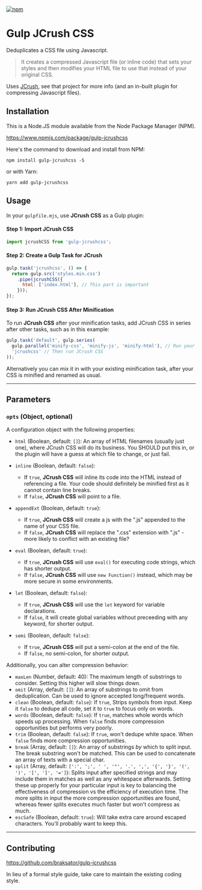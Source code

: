 [![npm](https://img.shields.io/npm/dt/gulp-jcrushcss.svg)](#)

Gulp JCrush CSS
========================

Deduplicates a CSS file using Javascript.

> It creates a compressed Javascript file (or inline code) that sets your styles and then modifies your HTML file to use that instead of your original CSS.

Uses [JCrush](https://www.npmjs.com/package/jcrush), see that project for more info (and an in-built plugin for compressing Javascript files).


## Installation

This is a Node.JS module available from the Node Package Manager (NPM).

https://www.npmjs.com/package/gulp-jcrushcss

Here's the command to download and install from NPM:

`npm install gulp-jcrushcss -S`

or with Yarn:

`yarn add gulp-jcrushcss`

## Usage

In your `gulpfile.mjs`, use **JCrush CSS** as a Gulp plugin:

#### Step 1: Import **JCrush CSS**

```javascript
import jcrushCSS from 'gulp-jcrushcss';
```

#### Step 2: Create a Gulp Task for JCrush


```javascript
gulp.task('jcrushcss', () => {
  return gulp.src('styles.min.css')
    .pipe(jcrushCSS({
      html: ['index.html'], // This part is important
    }));
});
```

#### Step 3: Run **JCrush CSS** After Minification

To run **JCrush CSS** after your minification tasks, add JCrush CSS in series after other tasks, such as in this example:

```javascript
gulp.task('default', gulp.series(
  gulp.parallel('minify-css', 'minify-js', 'minify-html'), // Run your minification tasks first
  'jcrushcss' // Then run JCrush CSS
));
```

Alternatively you can mix it in with your existing minification task, after your CSS is minified and renamed as usual.

---

## Parameters

### `opts` (Object, optional)

A configuration object with the following properties:

- `html` (Boolean, default: `[]`): An array of HTML filenames (usually just one), where JCrush CSS will do its business.
You SHOULD put this in, or the plugin will have a guess at which file to change, or just fail.

- `inline` (Boolean, default: `false`):
  - If `true`, **JCrush CSS** will inline its code into the HTML instead of referencing a file.  Your code should definitely be minified first as it cannot contain line breaks.
  - If `false`, **JCrush CSS** will point to a file.

- `appendExt` (Boolean, default: `true`):
  - If `true`, **JCrush CSS** will create a js with the ".js" appended to the name of your CSS file.
  - If `false`, **JCrush CSS** will replace the ".css" extension with ".js" - more likely to conflict with an existing file?

- `eval` (Boolean, default: `true`):
  - If `true`, **JCrush CSS** will use `eval()` for executing code strings, which has shorter output.
  - If `false`, **JCrush CSS** will use `new Function()` instead, which may be more secure in some environments.

- `let` (Boolean, default: `false`):
  - If `true`, **JCrush CSS** will use the `let` keyword for variable declarations.
  - If `false`, it will create global variables without preceeding with any keyword, for shorter output.

- `semi` (Boolean, default: `false`):
  - If `true`, **JCrush CSS** will put a semi-colon at the end of the file.
  - If `false`, no semi-colon, for shorter output.

Additionally, you can alter compression behavior:

- `maxLen` (Number, default: 40): The maximum length of substrings to consider.  Setting this higher will slow things down.
- `omit` (Array, default: `[]`): An array of substrings to omit from deduplication. Can be used to ignore accepted long/frequent words.
- `clean` (Boolean, default: `false`): If `true`, Strips symbols from input.  Keep it `false` to dedupe all code, set it to `true` to focus only on words.
- `words` (Boolean, default: `false`): If `true`, matches whole words which speeds up processing.  When `false` finds more compression opportunities but performs very poorly.
- `trim` (Boolean, default: `false`): If `true`, won't dedupe white space.  When `false` finds more compression opportunities.
- `break` (Array, default: `[]`): An array of substrings *by* which to split input. The break substring won't be matched. This can be used to concatenate an array of texts with a special char.
- `split` (Array, default: `[':', ';', ' ', '"', '.', ',', '{', '}', '(', ')', '[', ']', '=']`): Splits input after specified
strings and may include them in matches as well as any whitespace afterwards. Setting these up properly for your particular input is key
to balancing the effectiveness of compression vs the efficiency of execution time.  The more splits in input the more compression
opportunities are found, whereas fewer splits executes much faster but won't compress as much.
- `escSafe` (Boolean, default: `true`): Will take extra care around escaped characters.  You'll probably want to keep this.

---

## Contributing

https://github.com/braksator/gulp-jcrushcss

In lieu of a formal style guide, take care to maintain the existing coding
style.
